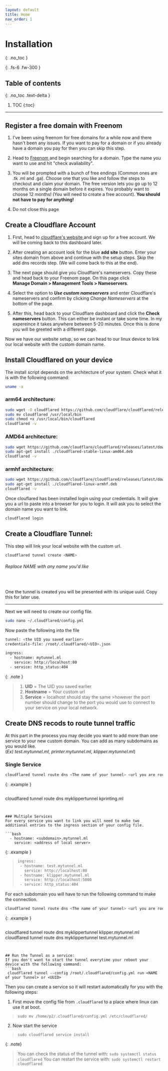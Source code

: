 ```yaml
---
layout: default
title: Home
nav_order: 1
---
```


# Installation
{: .no_toc }

{: .fs-6 .fw-300 }

## Table of contents
{: .no_toc .text-delta }

1. TOC
{:toc}

---

## Register a free domain with Freenom
1. I've been using freenom for free domains for a while now and there hasn't been any issues. If you want to pay for a domain or if you already have a domain you pay for then you can skip this step. 

2. Head to <a href="https://www.freenom.com/en/index.html?lang=en" target="_blank"> Freenom </a> and begin searching for a domain. Type the name you want to use and hit "check avaliability". 

3. You will be prompted with a bunch of free endings (Common ones are .tk .ml and .ga). Choose one that you like and follow the steps to checkout and claim your domain. The free version lets you go up to 12 months on a single domain before it expires. You probably want to choose 12 months! (You will need to create a free account). **You should not have to pay for anything!**

4. Do not close this page 

## Create a Cloudflare Account

1. First, head to <a href="https://cloudflare.com" target="_blank"> cloudflare's website </a> and sign up for a free account. We will be coming back to this dashboard later.

2. After creating an account look for the blue **add site** button. Enter your sites domain from above and continue with the setup steps. Skip the add dns records step. (We will come back to this at the end).

3. The next page should give you Cloudflare's nameservers. Copy these and head back to your Freenom page. On this page click  
**Manage Domain > Management Tools > Nameservers**. 

4. Select the option to ***Use custom nameservers*** and enter Cloudflare's nameservers and confirm by clicking *Change Nameservers* at the bottom of the page. 

5. After this, head back to your Cloudflare dashboard and click the **Check nameservers** button. This can either be instant or take some time. In my expereince it takes anywhere between 5-20 minutes. Once this is done you will be greeted with a different page.


Now we have our website setup, so we can head to our linux device to link our local website with the custom domain name. 




## Install Cloudflared on your device

The install script depends on the architecture of your system. Check what it is with the following command: 

```bash
uname -a
```

### arm64 architecture:
```bash
sudo wget -O cloudflared https://github.com/cloudflare/cloudflared/releases/latest/download/cloudflared-linux-arm64
sudo mv cloudflared /usr/local/bin
sudo chmod +x /usr/local/bin/cloudflared
cloudflared -v
```

### AMD64 architecture:
```bash
sudo wget https://github.com/cloudflare/cloudflared/releases/latest/download/cloudflared-linux-amd64.deb
sudo apt-get install ./cloudflared-stable-linux-amd64.deb
cloudflared -v
```

### armhf architecture:
```bash
sudo wget https://github.com/cloudflare/cloudflared/releases/latest/download/cloudflared-linux-armhf.deb
sudo apt-get install ./cloudflared-linux-armhf.deb
cloudflared -v
```

Once clouflared has been installed login using your credentials. It will give you a url to paste into a browser for you to login. It will ask you to select the domain name you want to link. 

```bash
cloudflared login
```



## Create a Cloudflare Tunnel: 
This step will link your local website with the custom url. 


```bash 
cloudflared tunnel create <NAME>
```
<h6>Replace NAME with any name you'd like</h6>  

<br>

One the tunnel is created you will be presented with its unique uuid. Copy this for later use. 

___

Next we will need to create our config file.

```bash 
sudo nano ~/.cloudflared/config.yml
```
Now paste the following into the file
```bash
tunnel: <the UID you saved earlier>
credentials-file: /root/.cloudflared/<UID>.json

ingress:
  - hostname: mytunnel.ml 
    service: http://localhost:80 
  - service: http_status:404
```

{: .note }
>1. **UID** = The UID you saved earlier
>2. **Hostname** = Your custom url
>3. **Service** = localhost should stay the same >however the port number should change to the port you would use to connect to your service on your local network.  

## Create DNS recods to route tunnel traffic
At this part in the process you may decide you want to add more than one service to your new custom domain. You can add as many subdomains as you would like.  
(*Ex) test.mytunnel.ml, printer.mytunnel.ml, klipper.mytunnel.ml*)

### Single Service

```bash 
cloudflared tunnel route dns <The name of your tunnel> <url you are routing to> 
```

{: .example } 
>```bash
cloudflared tunnel route dns myklippertunnel kprinting.ml
```


### Multiple Services 
For every service you want to link you will need to make two additional entries to the ingress section of your config file. 

```bash
  - hostname: <subdomain>.mytunnel.ml 
    service: <address of local server>
```

{: .example }
>```bash
>ingress:
>  - hostname: test.mytunnel.ml 
>    service: http://localhost:80 
>  - hostname: klipper.mytunnel.ml 
>    service: http://localhost:5000
>  - service: http_status:404
>```  

For each subdomain you will have to run the following command to make the connection. 

```bash
cloudflared tunnel route dns <The name of your tunnel> <url you are routing to> 
```

{: .example }
>```bash
cloudflared tunnel route dns myklippertunnel klipper.mytunnel.ml
cloudflared tunnel route dns myklippertunnel test.mytunnel.ml
```


## Run the Tunnel as a service: 
If you don't want to start the tunnel everytime your reboot your device with the following command: 
```bash 
 cloudflared tunnel --config /root/.cloudflared/config.yml run <NAME of your Tunnel> or <UUID>
```  

Then you can create a service so it will restart automatically for you with the following steps: 
1. First move the config file from ```.cloudflared``` to a place where linux can use it at boot. 
> ```sudo mv /home/p2/.cloudflared/config.yml /etc/cloudflared/ ```
2. Now start the service
> ```sudo cloudflared service install```

{: .note}
> You can check the status of the tunnel with:
```sudo systemctl status cloudflared```
>You can restart the service with:
```sudo systemctl restart cloudflared```


